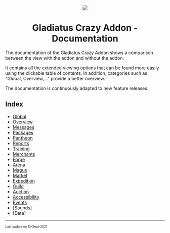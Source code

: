 <p align="center"><img src="https://github.com/DinoDevs/GladiatusCrazyAddon/raw/master/documentation/resources/logo-icons/icon_64.png"/></p>
<h1 align="center">Gladiatus Crazy Addon - Documentation</h1>

The documentation of the Gladiatus Crazy Addon shows a comparison between the view with the addon and without the addon. 

It contains all the extended viewing options that can be found more easily using the clickable table of contents.
In addition, categories such as "Global, Overview,..." provide a better overview.

The documentation is continuously adapted to new feature releases.

## Index
- [Global](https://github.com/Zitronenen/Doku-GCA/blob/main/Documentation%20Global.md)
- [Overview](https://github.com/Zitronenen/Doku-GCA/blob/main/Documentation%20Overview.md)
- [Messages](https://github.com/Zitronenen/Doku-GCA/blob/main/Documentation%20Messages.md)
- [Packages](https://github.com/Zitronenen/Doku-GCA/blob/main/Documentation%20Packages.md)
- [Pantheon](https://github.com/Zitronenen/Doku-GCA/blob/main/Documentation%20Pantheon.md)
- [Reports](https://github.com/Zitronenen/Doku-GCA/blob/main/Documentation%20Reports.md)
- [Training](https://github.com/Zitronenen/Doku-GCA/blob/main/Documentation%20Training.md)
- [Merchants](https://github.com/Zitronenen/Doku-GCA/blob/main/Documentation%20Merchants.md)
- [Forge](https://github.com/Zitronenen/Doku-GCA/blob/main/Documentation%20Forge.md)
- [Arena](https://github.com/Zitronenen/Doku-GCA/blob/main/Documentation%20Arena.md)
- [Magus](https://github.com/Zitronenen/Doku-GCA/blob/main/Documentation%20Magus.md)
- [Market](https://github.com/Zitronenen/Doku-GCA/blob/main/Documentation%20Market.md)
- [Expedition](https://github.com/Zitronenen/Doku-GCA/blob/main/Documentation%20Expedition.md)
- [Guild](https://github.com/Zitronenen/Doku-GCA/blob/main/Documentation%20Guild.md)
- [Auction](https://github.com/Zitronenen/Doku-GCA/blob/main/Documentation%20Auction.md)
- [Accessibility](https://github.com/Zitronenen/Doku-GCA/blob/main/Documentation%20Accessibility.md)
- [Events](https://github.com/Zitronenen/Doku-GCA/blob/main/Documentation%20Events.md)
- [Sounds]
- [Data]
***
<sub><sup>Last update on 13-Sept-2021</sup></sub>

